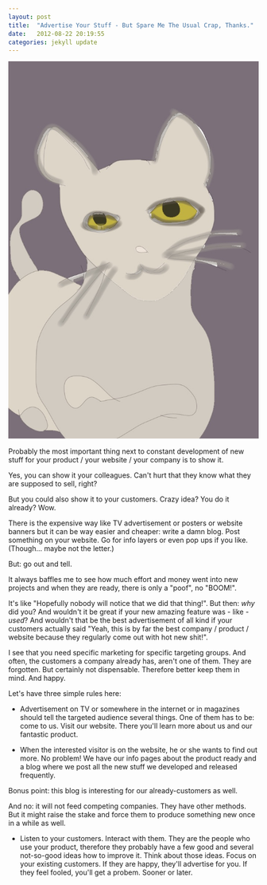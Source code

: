 ```yaml
---
layout: post
title:  "Advertise Your Stuff - But Spare Me The Usual Crap, Thanks."
date:   2012-08-22 20:19:55
categories: jekyll update
---
```


<img src="/images/IMG_1697.JPG" class="half-width left" />


Probably the most important thing next to constant development of new stuff for your product / your website / your company is to show it. 

Yes, you can show it your colleagues. Can't hurt that they know what they are supposed to sell, right? 

But you could also show it to your customers. Crazy idea? You do it already? Wow.


There is the expensive way like TV advertisement or posters or website banners but it can be way easier and cheaper: write a damn blog. Post something on your website. Go for info layers or even pop ups if you like. (Though... maybe not the letter.)

But: go out and tell. 

It always baffles me to see how much effort and money went into new projects and when they are ready, there is only a "poof", no "BOOM!".

It's like "Hopefully nobody will notice that we did that thing!". But then: _why_ did you? And wouldn't it be great if your new amazing feature was - like - _used_? And wouldn't that be the best advertisement of all kind if your customers actually said "Yeah, this is by far the best company / product / website because they regularly come out with hot new shit!". 

I see that you need specific marketing for specific targeting groups. And often, the customers a company already has, aren't one of them. They are forgotten. But certainly not dispensable. Therefore better keep them in mind. And happy.

Let's have three simple rules here:

* Advertisement on TV or somewhere in the internet or in magazines should tell the targeted audience several things. One of them has to be: come to us. Visit our website. There you'll learn more about us and our fantastic product.

* When the interested visitor is on the website, he or she wants to find out more. No problem! We have our info pages about the product ready and a blog where we post all the new stuff we developed and released frequently. 

Bonus point: this blog is interesting for our already-customers as well. 

And no: it will not feed competing companies. They have other methods. But it might raise the stake and force them to produce something new once in a while as well. 

* Listen to your customers. Interact with them. They are the people who use your product, therefore they probably have a few good and several not-so-good ideas how to improve it. Think about those ideas. Focus on your existing customers. If they are happy, they'll advertise for you. If they feel fooled, you'll get a probem. Sooner or later.


<img src="http://vg03.met.vgwort.de/na/c4012e6e96b6459fb90a5670540245d3" width="1" height="1" alt="">
